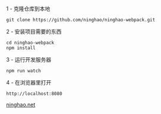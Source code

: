 1 - 克隆仓库到本地
```
git clone https://github.com/ninghao/ninghao-webpack.git
```
2 - 安装项目需要的东西
```
cd ninghao-webpack
npm install
```
3 - 运行开发服务器
```
npm run watch
```
4 - 在浏览器里打开
```
http://localhost:8080
```
[ninghao.net](http://ninghao.net)
